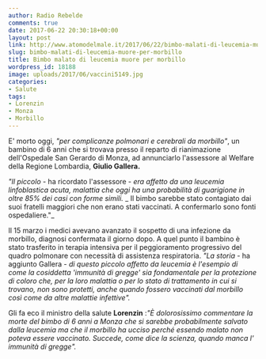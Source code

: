 ```yaml
---
author: Radio Rebelde
comments: true
date: 2017-06-22 20:30:18+00:00
layout: post
link: http://www.atomodelmale.it/2017/06/22/bimbo-malati-di-leucemia-muore-per-morbillo/
slug: bimbo-malati-di-leucemia-muore-per-morbillo
title: Bimbo malato di leucemia muore per morbillo
wordpress_id: 18188
image: uploads/2017/06/vaccini5149.jpg
categories:
- Salute
tags:
- Lorenzin
- Monza
- Morbillo
---
```


E' morto oggi, _"per complicanze polmonari e cerebrali da morbillo"_, un bambino di 6 anni che si trovava presso il reparto di rianimazione dell'Ospedale San Gerardo di Monza, ad annunciarlo l'assessore al Welfare della Regione Lombardia, **Giulio Gallera.**

_"Il piccolo_ - ha ricordato l'assessore - _era affetto da una leucemia linfoblastica acuta, malattia che oggi ha una probabilità di guarigione in oltre 85% dei casi con forme simili._
_ Il bimbo sarebbe stato contagiato dai suoi fratelli maggiori che non erano stati vaccinati. A confermarlo sono fonti ospedaliere."_

Il 15 marzo i medici avevano avanzato il sospetto di una infezione da morbillo, diagnosi confermata il giorno dopo. A quel punto il bambino è stato trasferito in terapia intensiva per il peggioramento progressivo del quadro polmonare con necessità di assistenza respiratoria. _"La storia_ - ha aggiunto Gallera - _di questo piccolo affetto da leucemia è l'esempio di come la cosiddetta 'immunità di gregge' sia fondamentale per la protezione di coloro che, per la loro malattia o per lo stato di trattamento in cui si trovano, non sono protetti, anche quando fossero vaccinati dal morbillo così come da altre malattie infettive"._

Gli fa eco il ministro della salute **Lorenzin** :_"È dolorosissimo commentare la morte del bimbo di 6 anni a Monza che si sarebbe probabilmente salvato dalla leucemia ma che il morbillo ha ucciso perché essendo malato non poteva essere vaccinato. Succede, come dice la scienza, quando manca l' immunità di gregge"._
